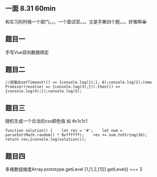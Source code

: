 ## 一面 8.31 60min

和实习的时候一个部门。。。一个面试官。。。又是手撕四个题。。。好难啊😭

## 题目一

手写Vue双向数据绑定

## 题目二

```
//说输出setTimeout(() => {console.log(1);}, 0);console.log(2);(new Promise((resolve) => {console.log(3);})).then(() => {console.log(4);});console.log(5);
```

## 题目三

随机生成一个合法的css颜色值 如 #c1c1c1

```
function solution() {    let res = '#';    let num = parseInt(Math.random() * 0xffffff);    res += num.toString(16);    return res;}console.log(solution());
```

## 题目四

多维数组维度Array.prototype.getLevel [1,[1,2,[1]]].getLevel() === 3